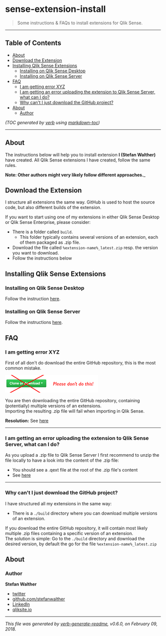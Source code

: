# sense-extension-install

> Some instructions & FAQs to install extensions for Qlik Sense.

---

## Table of Contents

- [About](#about)
- [Download the Extension](#download-the-extension)
- [Installing Qlik Sense Extensions](#installing-qlik-sense-extensions)
  * [Installing on Qlik Sense Desktop](#installing-on-qlik-sense-desktop)
  * [Installing on Qlik Sense Server](#installing-on-qlik-sense-server)
- [FAQ](#faq)
  * [I am getting error XYZ](#i-am-getting-error-xyz)
  * [I am getting an error uploading the extension to Qlik Sense Server, what can I do?](#i-am-getting-an-error-uploading-the-extension-to-qlik-sense-server-what-can-i-do)
  * [Why can't I just download the GitHub project?](#why-cant-i-just-download-the-github-project)
- [About](#about-1)
  * [Author](#author)

_(TOC generated by [verb](https://github.com/verbose/verb) using [markdown-toc](https://github.com/jonschlinkert/markdown-toc))_

---

## About

The instructions below will help you to install extension **I (Stefan Walther)** have created. All Qlik Sense extensions I have created, follow the same rules.

__Note: Other authors might very likely follow different approaches.___

## Download the Extension

I structure all extensions the same way. GitHub is used to host the source code, but also different builds of the extension.  

If you want to start using one of my extensions in either Qlik Sense Desktop or Qlik Sense Enterprise, please consider:

- There is a folder called `build`. 
  - This folder typically contains several versions of an extension, each of them packaged as .zip file.
- Download the file called `%extension-name%_latest.zip` resp. the version you want to download.
- Follow the instructions below

## Installing Qlik Sense Extensions

### Installing on Qlik Sense Desktop

Follow the instruction [here](http://help.qlik.com/en-US/sense-developer/September2017/Subsystems/Extensions/Content/Howtos/deploy-extensions.htm).

### Installing on Qlik Sense Server

Follow the instructions [here](http://help.qlik.com/en-US/sense-developer/September2017/Subsystems/Extensions/Content/Howtos/deploy-extensions.htm).

## FAQ

### I am getting error XYZ

First of all don't do download the entire GitHub repository, this is the most common mistake.

![](./docs/images/dont-github-download.png)

You are then downloading the entire GitHub repository, containing (potentially) multiple versions of an extensions.  
Importing the resulting .zip file will fail when importing in Qlik Sense.

**Resolution:** See [here](#download-the-extension)

---
### I am getting an error uploading the extension to Qlik Sense Server, what can I do?  

As you upload a .zip file to Qlik Sense Server I first recommend to unzip the file locally to have a look into the content of the .zip file:

- You should see a .qext file at the root of the .zip file's content
- See [here](#download-the-extension)

---
### Why can't I just download the GitHub project?  

I have structured all my extensions in the same way:

- There is a `./build` directory where you can download multiple versions of an extension.

If you download the entire GitHub repository, it will contain most likely multiple .zip files containing a specific version of an extension.  
The solution is simple: Go to the `./build` directory and download the desired version, by default the go for the file `%extension-name%_latest.zip`  

## About

### Author
**Stefan Walther**

* [twitter](http://twitter.com/waltherstefan)  
* [github.com/stefanwalther](http://github.com/stefanwalther) 
* [LinkedIn](https://www.linkedin.com/in/stefanwalther/) 
* [qliksite.io](http://qliksite.io)

***

_This file was generated by [verb-generate-readme](https://github.com/verbose/verb-generate-readme), v0.6.0, on February 09, 2018._

